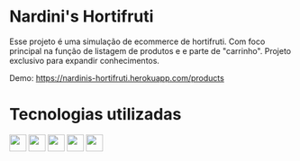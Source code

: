 # Nardini's Hortifruti #

Esse projeto é uma simulação de ecommerce de hortifruti. Com foco principal na função de listagem de produtos e e parte de "carrinho". Projeto exclusivo para expandir conhecimentos.

Demo: https://nardinis-hortifruti.herokuapp.com/products


# Tecnologias utilizadas #

<div style="display: inline-block">
  <img align="center" height="30" width"40" src="https://cdn.jsdelivr.net/gh/devicons/devicon/icons/typescript/typescript-original.svg" />
  <img align="center" height="30" width"40" src="https://cdn.jsdelivr.net/gh/devicons/devicon/icons/react/react-original.svg" />
  <img align="center" height="30" width"40" src="https://cdn.jsdelivr.net/gh/devicons/devicon/icons/materialui/materialui-original.svg" />
  <img align="center" height="30" width"40" src="https://cdn.jsdelivr.net/gh/devicons/devicon/icons/heroku/heroku-plain.svg" />
  <img align="center" height="30" width"40" src="https://cdn.jsdelivr.net/gh/devicons/devicon/icons/nodejs/nodejs-original.svg" />

</div>
